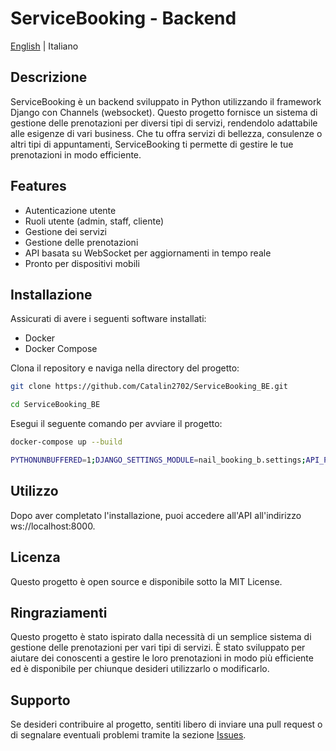 # ServiceBooking - Backend

[English](README.md) | Italiano

## Descrizione

ServiceBooking è un backend sviluppato in Python utilizzando il framework Django con Channels (websocket). Questo progetto fornisce un sistema di gestione delle prenotazioni per diversi tipi di servizi, rendendolo adattabile alle esigenze di vari business. Che tu offra servizi di bellezza, consulenze o altri tipi di appuntamenti, ServiceBooking ti permette di gestire le tue prenotazioni in modo efficiente.

## Features

- Autenticazione utente
- Ruoli utente (admin, staff, cliente)
- Gestione dei servizi
- Gestione delle prenotazioni
- API basata su WebSocket per aggiornamenti in tempo reale
- Pronto per dispositivi mobili

## Installazione

Assicurati di avere i seguenti software installati:
- Docker
- Docker Compose

Clona il repository e naviga nella directory del progetto:

```bash
git clone https://github.com/Catalin2702/ServiceBooking_BE.git

cd ServiceBooking_BE
```

Esegui il seguente comando per avviare il progetto:

```bash
docker-compose up --build

PYTHONUNBUFFERED=1;DJANGO_SETTINGS_MODULE=nail_booking_b.settings;API_PORT=8000
```

## Utilizzo

Dopo aver completato l'installazione, puoi accedere all'API all'indirizzo ws://localhost:8000.

## Licenza

Questo progetto è open source e disponibile sotto la MIT License.

## Ringraziamenti

Questo progetto è stato ispirato dalla necessità di un semplice sistema di gestione delle prenotazioni per vari tipi di servizi. È stato sviluppato per aiutare dei conoscenti a gestire le loro prenotazioni in modo più efficiente ed è disponibile per chiunque desideri utilizzarlo o modificarlo.

## Supporto

Se desideri contribuire al progetto, sentiti libero di inviare una pull request o di segnalare eventuali problemi tramite la sezione [Issues](https://github.com/Catalin2702/ServiceBooking_BE/issues).